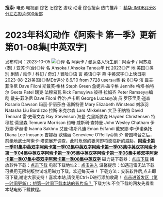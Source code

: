 **搜索:** 电影 电视剧 综艺 旧综艺 游戏 动漫 综合搜索 热门推荐： [精华-IMDB评分8分左右影片600余部](https://www.dytt8.com/html/gndy/jddy/20160320/50510.html)
# 2023年科幻动作《阿索卡 第一季》更新第01-08集[中英双字]
发布时间：2023-10-05 
![](https://img9.doubanio.com/view/photo/l_ratio_poster/public/p2897032436.jpg)◎译 名 阿索卡 / 曼达洛人衍生剧：阿索卡 / 阿苏嘉(港) / 亚苏卡(台)◎片 名 Ahsoka / Ahsoka Tano◎年 代 2023◎产 地 美国◎类 别 剧情 / 动作 / 科幻 / 奇幻 / 冒险◎语 言 英语◎字 幕 中英双字◎上映日期 2023-08-22(美国)◎IMDb评分 8.6/10 from 7728 users◎集 数 8◎导 演 戴夫·菲洛尼 Dave Filoni 斯戴芙·格林 Steph Green 詹妮弗·盖辛格 Jennife 格塔·帕特尔 Geeta Patel 瑞克·法穆易瓦 Rick Famuyiwa 彼得·拉姆齐 Peter Ramsey◎编 剧 戴夫·菲洛尼 Dave Filoni 乔治·卢卡斯 George Lucas◎演 员 罗莎里奥·道森 Rosario Dawson 玛丽·伊丽莎白·温斯特德 Mary Elizabeth Winstead 刘承羽 Natasha Liu Bordizzo 拉斯·米克尔森 Lars Mikkelsen 大卫·田纳特 David Tennant 雷·史蒂文森 Ray Stevenson 海登·克里斯滕森 Hayden Christensen 特穆拉·莫里森 Temuera Morrison 约翰·威斯利·查特曼 John Wesley Chatham 伊万娜·萨赫诺 Ivanna Sakhno 艾曼·埃斯凡迪 Eman Esfandi 戴安娜·李·伊诺桑托 Diana Lee Inosanto 吉娜薇·欧瑞丽 Genevieve O'Reilly◎简 介 帝国垮台之后，前绝地武士阿索卡·塔诺展开调查，此时危弱的银河即将面临新的威胁。[**阿索卡第一季01集中英双字**](magnet:?xt=urn:btih:d49f3da1093b62a69b953265bc442d09b208a003&dn=%e9%98%b3%e5%85%89%e7%94%b5%e5%bd%b1dygod.org.%e9%98%bf%e7%b4%a2%e5%8d%a1%e7%ac%ac%e4%b8%80%e5%ad%a301%e9%9b%86%e4%b8%ad%e8%8b%b1%e5%8f%8c%e5%ad%97.mkv&tr=udp%3a%2f%2ftracker.opentrackr.org%3a1337%2fannounce&tr=udp%3a%2f%2fexodus.desync.com%3a6969%2fannounce)[**阿索卡第一季02集中英双字**](magnet:?xt=urn:btih:54aaa28be935298bc1f2932cb00d2c04c4f68217&dn=%e9%98%b3%e5%85%89%e7%94%b5%e5%bd%b1dygod.org.%e9%98%bf%e7%b4%a2%e5%8d%a1%e7%ac%ac%e4%b8%80%e5%ad%a302%e9%9b%86%e4%b8%ad%e8%8b%b1%e5%8f%8c%e5%ad%97.mkv&tr=udp%3a%2f%2ftracker.opentrackr.org%3a1337%2fannounce&tr=udp%3a%2f%2fexodus.desync.com%3a6969%2fannounce)[**阿索卡第一季03集中英双字**](magnet:?xt=urn:btih:4408c17f7c381c5415d23dca137b31b88b05b30f&dn=%e9%98%b3%e5%85%89%e7%94%b5%e5%bd%b1dygod.org.%e9%98%bf%e7%b4%a2%e5%8d%a1%e7%ac%ac%e4%b8%80%e5%ad%a303%e9%9b%86%e4%b8%ad%e8%8b%b1%e5%8f%8c%e5%ad%97.mkv&tr=udp%3a%2f%2ftracker.opentrackr.org%3a1337%2fannounce&tr=udp%3a%2f%2fexodus.desync.com%3a6969%2fannounce)[**阿索卡第一季04集中英双字**](magnet:?xt=urn:btih:40542d1e477c46c6b171d49bf3e8ed8f4914bed7&dn=%e9%98%b3%e5%85%89%e7%94%b5%e5%bd%b1dygod.org.%e9%98%bf%e7%b4%a2%e5%8d%a1%e7%ac%ac%e4%b8%80%e5%ad%a304%e9%9b%86%e4%b8%ad%e8%8b%b1%e5%8f%8c%e5%ad%97.mkv&tr=udp%3a%2f%2ftracker.opentrackr.org%3a1337%2fannounce&tr=udp%3a%2f%2fexodus.desync.com%3a6969%2fannounce)[**阿索卡第一季05集中英双字**](magnet:?xt=urn:btih:e513201633c96d3cbb8d8b93db923ba49bea15a2&dn=%e9%98%b3%e5%85%89%e7%94%b5%e5%bd%b1dygod.org.%e9%98%bf%e7%b4%a2%e5%8d%a1%e7%ac%ac%e4%b8%80%e5%ad%a305%e9%9b%86%e4%b8%ad%e8%8b%b1%e5%8f%8c%e5%ad%97.mkv&tr=udp%3a%2f%2ftracker.opentrackr.org%3a1337%2fannounce&tr=udp%3a%2f%2fexodus.desync.com%3a6969%2fannounce)[**阿索卡第一季06集中英双字**](magnet:?xt=urn:btih:43ad6fbeb7be2701575a6c500f77e49cc0c8364d&dn=%e9%98%b3%e5%85%89%e7%94%b5%e5%bd%b1dygod.org.%e9%98%bf%e7%b4%a2%e5%8d%a1%e7%ac%ac%e4%b8%80%e5%ad%a306%e9%9b%86%e4%b8%ad%e8%8b%b1%e5%8f%8c%e5%ad%97.mkv&tr=udp%3a%2f%2ftracker.opentrackr.org%3a1337%2fannounce&tr=udp%3a%2f%2fexodus.desync.com%3a6969%2fannounce)[**阿索卡第一季07集中英双字**](magnet:?xt=urn:btih:79ebef742ad22c06389924c13860f645a587f690&dn=%e9%98%b3%e5%85%89%e7%94%b5%e5%bd%b1dygod.org.%e9%98%bf%e7%b4%a2%e5%8d%a1%e7%ac%ac%e4%b8%80%e5%ad%a307%e9%9b%86%e4%b8%ad%e8%8b%b1%e5%8f%8c%e5%ad%97.mkv&tr=udp%3a%2f%2ftracker.opentrackr.org%3a1337%2fannounce&tr=udp%3a%2f%2fexodus.desync.com%3a6969%2fannounce)[**阿索卡第一季08集中英双字**](magnet:?xt=urn:btih:6d54b0ac2b629c7fb5356643e3ee8effb848b83e&dn=%e9%98%b3%e5%85%89%e7%94%b5%e5%bd%b1dygod.org.%e9%98%bf%e7%b4%a2%e5%8d%a1%e7%ac%ac%e4%b8%80%e5%ad%a308%e9%9b%86%e4%b8%ad%e8%8b%b1%e5%8f%8c%e5%ad%97.mkv&tr=udp%3a%2f%2ftracker.opentrackr.org%3a1337%2fannounce&tr=udp%3a%2f%2fexodus.desync.com%3a6969%2fannounce) 磁力链下载器：[点击下载](https://dygod.org/js/bt.htm "qBittorrent") 播放软件下载：[点击下载](https://dygod.org/js/player.htm "PotPlayer") 电影下载地址2：[点击进入](https://dygod.org/ "阳光电影") 温馨提示：如遇迅雷无法下载可换用无限制版尝试或用磁力下载，欢迎每天来！  下载方法：安装软件后,点击即可下载,谢谢大家支持！喜欢本站,请使用Ctrl+D进行添加收藏！ [点击进首发区（第一时间更新）：想第一时间下载本站的影片吗？ ](https://www.ygdy8.net/)下载方法:不会下载的网友先看看本站电影下载教程。